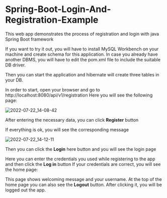 # Spring-Boot-Login-And-Registration-Example

This web app demonstrates the process of registration and login with java Spring Boot framework

If you want to try it out, you will have to install MySQL Workbench on your machine and create schema for this application. In case you already have another DBMS, you will have to edit the pom.xml file to include the suitable DB driver.

Then you can start the application and hibernate will create three tables in your DB.

In order to start, open your browser and go to http://localhost:8080/api/v1/registration
Here you will see the following page:

![2022-07-22_14-08-42](https://user-images.githubusercontent.com/81825828/180419997-67491c66-e2df-4028-9241-2b6fc60c3f61.png)


After entering the necessary data, you can click <b>Register</b> button

If everything is ok, you will see the corresponding message

![2022-07-22_14-12-11](https://user-images.githubusercontent.com/81825828/180419932-0610a7d1-0014-453b-8228-66a8d4541c6f.png)

Then you can click the <b>Login</b> here button and you will see the login page


Here you can enter the credentials you used while registering to the app and then click the <b>Log in</b> button
If your credentials are correct, you will see the home page:


This page shows welcoming message and your username. At the top of the home page you can also see the <b>Logout</b> button. After clicking it, you will be logged out the app. 
